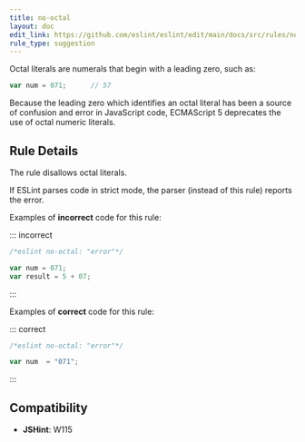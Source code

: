 ```yaml
---
title: no-octal
layout: doc
edit_link: https://github.com/eslint/eslint/edit/main/docs/src/rules/no-octal.md
rule_type: suggestion
---
```


<!--RECOMMENDED-->

Octal literals are numerals that begin with a leading zero, such as:

```js
var num = 071;      // 57
```

Because the leading zero which identifies an octal literal has been a source of confusion and error in JavaScript code, ECMAScript 5 deprecates the use of octal numeric literals.

## Rule Details

The rule disallows octal literals.

If ESLint parses code in strict mode, the parser (instead of this rule) reports the error.

Examples of **incorrect** code for this rule:

::: incorrect

```js
/*eslint no-octal: "error"*/

var num = 071;
var result = 5 + 07;
```

:::

Examples of **correct** code for this rule:

::: correct

```js
/*eslint no-octal: "error"*/

var num  = "071";
```

:::

## Compatibility

* **JSHint**: W115
